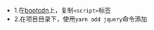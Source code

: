* 1.在<a href="https://www.bootcdn.cn/jquery/">bootcdn</a>上，复制`<script>`标签
* 2.在项目目录下，使用`yarn add jquery`命令添加